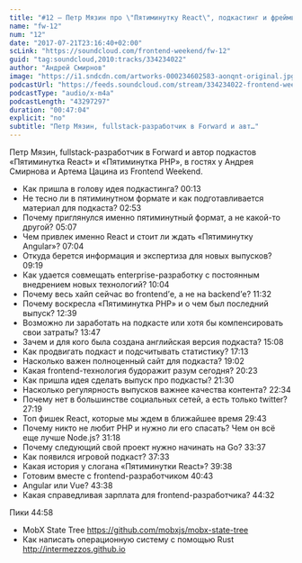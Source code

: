 ```yaml
---
title: "#12 – Петр Мязин про \"Пятиминутку React\", подкастинг и фреймворки"
name: "fw-12"
num: "12"
date: "2017-07-21T23:16:40+02:00"
scLink: "https://soundcloud.com/frontend-weekend/fw-12"
guid: "tag:soundcloud,2010:tracks/334234022"
author: "Андрей Смирнов"
image: "https://i1.sndcdn.com/artworks-000234602583-aonqnt-original.jpg"
podcastUrl: "https://feeds.soundcloud.com/stream/334234022-frontend-weekend-fw-12.m4a"
podcastType: "audio/x-m4a"
podcastLength: "43297297"
duration: "00:47:04"
explicit: "no"
subtitle: "Петр Мязин, fullstack-разработчик в Forward и авт…"
---
```

Петр Мязин, fullstack-разработчик в Forward и автор подкастов «Пятиминутка React» и «Пятиминутка PHP», в гостях у Андрея Смирнова и Артема Цацина из Frontend Weekend.

- Как пришла в голову идея подкастинга? 00:13
- Не тесно ли в пятиминутном формате и как подготавливается материал для подкаста? 02:53
- Почему приглянулся именно пятиминутный формат, а не какой-то другой? 05:07
- Чем привлек именно React и стоит ли ждать «Пятиминутку Angular»? 07:04
- Откуда берется информация и экспертиза для новых выпусков? 09:19
- Как удается совмещать enterprise-разработку с постоянным внедрением новых технологий? 10:04
- Почему весь хайп сейчас во frontend’е, а не на backend’е? 11:32
- Почему воскресла «Пятиминутка PHP» и о чем был последний выпуск? 12:39
- Возможно ли заработать на подкасте или хотя бы компенсировать свои затраты? 13:47
- Зачем и для кого была создана английская версия подкаста? 15:08
- Как продвигать подкаст и подсчитывать статистику? 17:13
- Насколько важен полноценный сайт для подкаста? 19:02
- Какая frontend-технология будоражит разум сегодня? 20:23
- Как пришла идея сделать выпуск про подкасты? 21:30
- Насколько регулярность выпусков важнее качества контента? 22:34
- Почему нет в большинстве социальных сетей, а есть только twitter? 27:19
- Топ фишек React, которые мы ждем в ближайшее время 29:43
- Почему никто не любит PHP и нужно ли его спасать? Чем он всё еще лучше Node.js? 31:18
- Почему следующий свой проект нужно начинать на Go? 33:37
- Как появился игровой подкаст? 37:33
- Какая история у слогана «Пятиминутки React»? 39:38
- Готовим вместе с frontend-разработчиком 40:43
- Angular или Vue? 43:38
- Какая справедливая зарплата для frontend-разработчика? 44:32

Пики 44:58
- MobX State Tree https://github.com/mobxjs/mobx-state-tree
- Как написать операционную систему с помощью Rust http://intermezzos.github.io